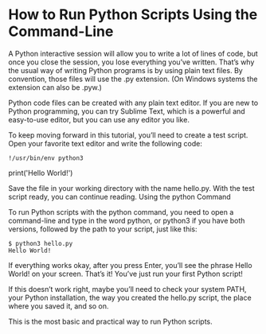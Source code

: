 # How to Run Python Scripts Using the Command-Line

A Python interactive session will allow you to write a lot of lines of code, but once you close the session, you lose everything you’ve written. That’s why the usual way of writing Python programs is by using plain text files. By convention, those files will use the .py extension. (On Windows systems the extension can also be .pyw.)

Python code files can be created with any plain text editor. If you are new to Python programming, you can try Sublime Text, which is a powerful and easy-to-use editor, but you can use any editor you like.

To keep moving forward in this tutorial, you’ll need to create a test script. Open your favorite text editor and write the following code:

```
!/usr/bin/env python3
```

print('Hello World!')

Save the file in your working directory with the name hello.py. With the test script ready, you can continue reading.
Using the python Command

To run Python scripts with the python command, you need to open a command-line and type in the word python, or python3 if you have both versions, followed by the path to your script, just like this:

```
$ python3 hello.py
Hello World!
```

If everything works okay, after you press Enter, you’ll see the phrase Hello World! on your screen. That’s it! You’ve just run your first Python script!

If this doesn’t work right, maybe you’ll need to check your system PATH, your Python installation, the way you created the hello.py script, the place where you saved it, and so on.

This is the most basic and practical way to run Python scripts.
